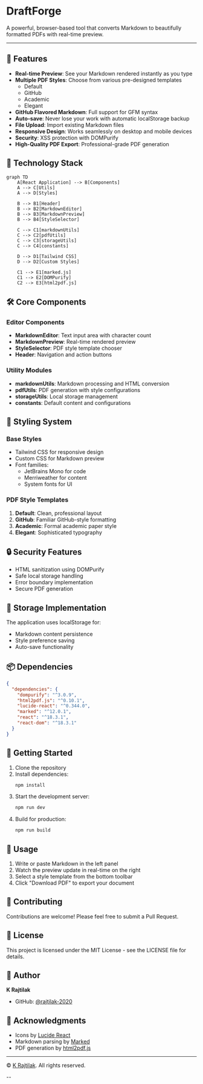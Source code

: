 # DraftForge

A powerful, browser-based tool that converts Markdown to beautifully formatted PDFs with real-time preview.

---

## 🌟 Features

- **Real-time Preview**: See your Markdown rendered instantly as you type
- **Multiple PDF Styles**: Choose from various pre-designed templates
  - Default
  - GitHub
  - Academic
  - Elegant
- **GitHub Flavored Markdown**: Full support for GFM syntax
- **Auto-save**: Never lose your work with automatic localStorage backup
- **File Upload**: Import existing Markdown files
- **Responsive Design**: Works seamlessly on desktop and mobile devices
- **Security**: XSS protection with DOMPurify
- **High-Quality PDF Export**: Professional-grade PDF generation

## 🔧 Technology Stack

```mermaid
graph TD
    A[React Application] --> B[Components]
    A --> C[Utils]
    A --> D[Styles]
    
    B --> B1[Header]
    B --> B2[MarkdownEditor]
    B --> B3[MarkdownPreview]
    B --> B4[StyleSelector]
    
    C --> C1[markdownUtils]
    C --> C2[pdfUtils]
    C --> C3[storageUtils]
    C --> C4[constants]
    
    D --> D1[Tailwind CSS]
    D --> D2[Custom Styles]
    
    C1 --> E1[marked.js]
    C1 --> E2[DOMPurify]
    C2 --> E3[html2pdf.js]
```

## 🛠️ Core Components

### Editor Components
- **MarkdownEditor**: Text input area with character count
- **MarkdownPreview**: Real-time rendered preview
- **StyleSelector**: PDF style template chooser
- **Header**: Navigation and action buttons

### Utility Modules
- **markdownUtils**: Markdown processing and HTML conversion
- **pdfUtils**: PDF generation with style configurations
- **storageUtils**: Local storage management
- **constants**: Default content and configurations

## 🎨 Styling System

### Base Styles
- Tailwind CSS for responsive design
- Custom CSS for Markdown preview
- Font families:
  - JetBrains Mono for code
  - Merriweather for content
  - System fonts for UI

### PDF Style Templates
1. **Default**: Clean, professional layout
2. **GitHub**: Familiar GitHub-style formatting
3. **Academic**: Formal academic paper style
4. **Elegant**: Sophisticated typography

## 🔒 Security Features

- HTML sanitization using DOMPurify
- Safe local storage handling
- Error boundary implementation
- Secure PDF generation

## 💾 Storage Implementation

The application uses localStorage for:
- Markdown content persistence
- Style preference saving
- Auto-save functionality

## 📦 Dependencies

```json
{
  "dependencies": {
    "dompurify": "^3.0.9",
    "html2pdf.js": "^0.10.1",
    "lucide-react": "^0.344.0",
    "marked": "^12.0.1",
    "react": "^18.3.1",
    "react-dom": "^18.3.1"
  }
}
```

## 🚀 Getting Started

1. Clone the repository
2. Install dependencies:
   ```bash
   npm install
   ```
3. Start the development server:
   ```bash
   npm run dev
   ```
4. Build for production:
   ```bash
   npm run build
   ```

## 📝 Usage

1. Write or paste Markdown in the left panel
2. Watch the preview update in real-time on the right
3. Select a style template from the bottom toolbar
4. Click "Download PDF" to export your document

## 🤝 Contributing

Contributions are welcome! Please feel free to submit a Pull Request.

## 📄 License

This project is licensed under the MIT License - see the LICENSE file for details.

## 👤 Author

**K Rajtilak**
- GitHub: [@rajtilak-2020](https://github.com/rajtilak-2020)

## 🙏 Acknowledgments

- Icons by [Lucide React](https://lucide.dev)
- Markdown parsing by [Marked](https://marked.js.org)
- PDF generation by [html2pdf.js](https://ekoopmans.github.io/html2pdf.js)

---
© [K Rajtilak](https://krajtilak.vercel.app/). All rights reserved.

--
